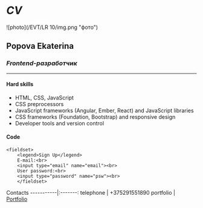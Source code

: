 # ***CV***
![photo](/EVT/LR 10/img.png "фото")
## **Popova Ekaterina**
### *Frontend-разработчик*

**********************
#### **Hard skills**
* HTML, CSS, JavaScript
* CSS preprocessors
* JavaScript frameworks (Angular, Ember, React) and JavaScript libraries
* CSS frameworks (Foundation, Bootstrap) and responsive design
* Developer tools and version control

#### Code
```
<fieldset>
    <legend>Sign Up</legend>
    E-mail:<br>
    <input type="email" name="email"><br>
    User password:<br>
    <input type="password" name="psw"><br>
    </fieldset>
```
Contacts 
-----------|:-------: 
telephone  |   +375291551890 
portfolio  |   [Portfolio](адрес "Описание")
